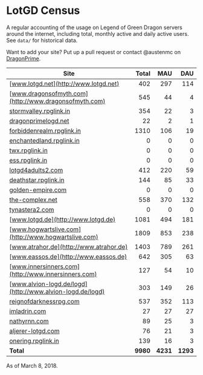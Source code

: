# LotGD Census
A regular accounting of the usage on Legend of Green Dragon servers around the internet, including total, monthly active and daily active users. See `data/` for historical data.

Want to add your site? Put up a pull request or contact @austenmc on [DragonPrime](http://dragonprime.net).


Site | Total | MAU | DAU
--- | ---:| ---:| ---:
[www.lotgd.net](http://www.lotgd.net)|402|297|114
[www.dragonsofmyth.com](http://www.dragonsofmyth.com)|545|44|4
[stormvalley.rpglink.in](http://stormvalley.rpglink.in)|354|22|3
[dragonprimelogd.net](http://dragonprimelogd.net)|22|2|1
[forbiddenrealm.rpglink.in](http://forbiddenrealm.rpglink.in)|1310|106|19
[enchantedland.rpglink.in](http://enchantedland.rpglink.in)|0|0|0
[twx.rpglink.in](http://twx.rpglink.in)|0|0|0
[ess.rpglink.in](http://ess.rpglink.in)|0|0|0
[lotgd4adults2.com](http://lotgd4adults2.com)|412|220|59
[deathstar.rpglink.in](http://deathstar.rpglink.in)|144|85|33
[golden-empire.com](http://golden-empire.com)|0|0|0
[the-complex.net](http://the-complex.net)|558|370|132
[tynastera2.com](http://tynastera2.com)|0|0|0
[www.lotgd.de](http://www.lotgd.de)|1081|494|181
[www.hogwartslive.com](http://www.hogwartslive.com)|1809|853|238
[www.atrahor.de](http://www.atrahor.de)|1403|789|261
[www.eassos.de](http://www.eassos.de)|642|305|63
[www.innersinners.com](http://www.innersinners.com)|127|54|10
[www.alvion-logd.de/logd](http://www.alvion-logd.de/logd)|303|149|26
[reignofdarknessrpg.com](http://reignofdarknessrpg.com)|537|352|113
[imladrin.com](http://imladrin.com)|27|27|27
[nathyrnn.com](http://nathyrnn.com)|89|25|3
[aljerer-lotgd.com](http://aljerer-lotgd.com)|76|21|3
[onering.rpglink.in](http://onering.rpglink.in)|139|16|3
**Total**|**9980**|**4231**|**1293**

As of March 8, 2018.
